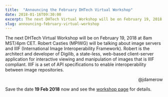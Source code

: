 ```yaml
---
title:  "Announcing the February DHTech Virtual Workshop"
date: 2018-01-16T09:30:00
excerpt: The next DHTech Virtual Workshop will be on February 19, 2018 at 8am MST/4pm CET. Robert Casties (MPIWG) will be talking about image servers and IIIF (International Image Interoperability Framework).
slug: announcing-february-virtual-workshop
---
```


The next DHTech Virtual Workshop will be on February 19, 2018 at 8am MST/4pm CET. Robert Casties (MPIWG) will be talking about image servers and IIIF (International Image Interoperability Framework). Robert is the architect and developer of Digilib, a state-less, web-based client-server application for interactive viewing and manipulation of images that is IIIF compliant. IIIF is a set of API specifications to enable interoperability between image repositories.

<div style="text-align: right">@jdamerow</div>

Save the date **19 Feb 2018** now and see the [workshop page](https://diging.atlassian.net/wiki/spaces/DH2017/pages/203325441/02+2018+DHTech+Virtual+Workshop) for details.
